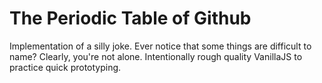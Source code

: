 # The Periodic Table of Github

Implementation of a silly joke.  Ever notice that some things are difficult to name? Clearly, you're not alone.  Intentionally rough quality VanillaJS to practice quick prototyping.